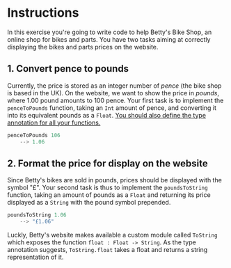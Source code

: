 # Instructions

In this exercise you're going to write code to help Betty's Bike Shop, an online shop for bikes and parts.
You have two tasks aiming at correctly displaying the bikes and parts prices on the website.

## 1. Convert pence to pounds

Currently, the price is stored as an integer number of *pence* (the bike shop is based in the UK).
On the website, we want to show the price in *pounds*, where 1.00 pound amounts to 100 pence.
Your first task is to implement the `penceToPounds` function, taking an `Int` amount of pence, and converting it into its equivalent pounds as a `Float`.
<u>You should also define the type annotation for all your functions.</u>

```haskell
penceToPounds 106
    --> 1.06
```

## 2. Format the price for display on the website

Since Betty's bikes are sold in pounds, prices should be displayed with the symbol "£".
Your second task is thus to implement the `poundsToString` function, taking an amount of pounds as a `Float` and returning its price displayed as a `String` with the pound symbol prepended.

```haskell
poundsToString 1.06
    --> "£1.06"
```
Luckly, Betty's website makes available a custom module called `ToString` which exposes the function `float : Float -> String`. As the type annotation suggests, `ToString.float` takes a float and returns a string representation of it.